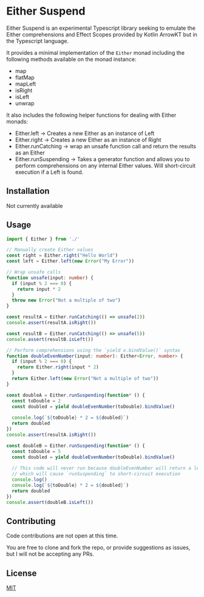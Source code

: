 # Either Suspend

Either Suspend is an experimental Typescript library seeking to emulate the Either comprehensions and Effect Scopes provided by Kotlin ArrowKT but in the Typescript language.

It provides a minimal implementation of the `Either` monad including the following methods available on the monad instance:
* map
* flatMap
* mapLeft
* isRight
* isLeft
* unwrap

It also includes the following helper functions for dealing with Either monads:
* Either.left -> Creates a new Either as an instance of Left
* Either.right -> Creates a new Either as an instance of Right
* Either.runCatching -> wrap an unsafe function call and return the results as an Either
* Either.runSuspending -> Takes a generator function and allows you to perform comprehensions on any internal Either values. Will short-circuit execution if a Left is found.

## Installation

Not currently available

## Usage

```typescript
import { Either } from './'

// Manually create Either values
const right = Either.right("Hello World")
const left = Either.left(new Error("My Error"))

// Wrap unsafe calls
function unsafe(input: number) {
  if (input % 2 === 0) {
    return input * 2
  }
  throw new Error("Not a multiple of two")
}

const resultA = Either.runCatching(() => unsafe(2))
console.assert(resultA.isRight())

const resultB = Either.runCatching(() => unsafe(5))
console.assert(resultB.isLeft())

// Perform comprehensions using the `yield x.bindValue()` syntax
function doubleEvenNumber(input: number): Either<Error, number> {
  if (input % 2 === 0) {
    return Either.right(input * 2)
  }
  return Either.left(new Error("Not a multiple of two"))
}

const doubleA = Either.runSuspending(function* () {
  const toDouble = 2
  const doubled = yield doubleEvenNumber(toDouble).bindValue()
  
  console.log(`${toDouble} * 2 = ${doubled}`)
  return doubled
})
console.assert(resultA.isRight())

const doubleB = Either.runSuspending(function* () {
  const toDouble = 5
  const doubled = yield doubleEvenNumber(toDouble).bindValue()
  
  // This code will never run because doubleEvenNumber will return a left
  // which will cause `runSuspending` to short-circuit execution
  console.log()
  console.log(`${toDouble} * 2 = ${doubled}`)
  return doubled
})
console.assert(doubleB.isLeft())


```

## Contributing
Code contributions are not open at this time. 

You are free to clone and fork the repo, or provide suggestions as issues, but I will not be accepting any PRs.

## License
[MIT](https://choosealicense.com/licenses/mit/)
